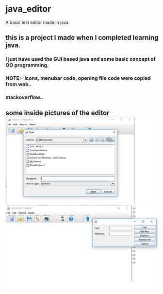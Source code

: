 # java_editor
A basic text editor made in java

<h2> this is a project I made when I completed learning java.</h2> 

<h3> I just have used the GUI based java and some basic concept of OO programming.<h3>

<p> NOTE:- icons, menubar code, opening file code were copied from web.. <h3>stackoverflow..</h3> </p>

<h2> some inside pictures of the editor 

<img src = "Screenshots/fileopening.png" >



<img src = "Screenshots/searchkeyword.png" >
</h2>